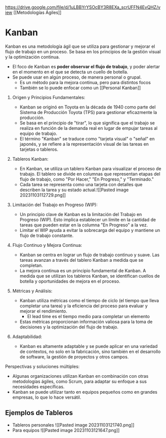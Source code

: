 https://drive.google.com/file/d/1uLBBYrYSOcBY3R8EXa_scrUFFN4EvQHZ/view
[[Metodologías Ágiles]]


# Kanban

Kanban es una metodología ágil que se utiliza para gestionar y mejorar el flujo de trabajo en un proceso. Se basa en los principios de la gestión visual y la optimización continua. 
- El foco de Kanban es **poder observar el flujo de trabajo**, y poder alertar en el momento en el que se detecta un cuello de botella.
- Se puede usar en algún proceso, de manera personal o grupal. 
	- Es un método para la mejora continua, pero para distintos focos
	- También se lo puede enfocar como un [[Personal Kanban]]


1. Origen y Principios Fundamentales:
   - Kanban se originó en Toyota en la década de 1940 como parte del Sistema de Producción Toyota (TPS) para gestionar eficazmente la producción.
   - Se basa en el principio de "tirar", lo que significa que el trabajo se realiza en función de la demanda real en lugar de empujar tareas al equipo de trabajo.
   - El término "Kanban" se traduce como "tarjeta visual" o "señal" en japonés, y se refiere a la representación visual de las tareas en tarjetas o tableros.

2. Tableros Kanban:
   - En Kanban, se utiliza un tablero Kanban para visualizar el proceso de trabajo. El tablero se divide en columnas que representan etapas del flujo de trabajo, como "Por Hacer," "En Progreso," y "Terminado."
   - Cada tarea se representa como una tarjeta con detalles que describen la tarea y su estado actual.![[Pasted image 20231103112729.png]]

3. Limitación del Trabajo en Progreso (WIP):
   - Un principio clave de Kanban es la limitación del Trabajo en Progreso (WIP). Esto implica establecer un límite en la cantidad de tareas que pueden estar en la columna "En Progreso" a la vez.
   - Limitar el WIP ayuda a evitar la sobrecarga del equipo y mantiene un flujo de trabajo constante.

4. Flujo Continuo y Mejora Continua:
   - Kanban se centra en lograr un flujo de trabajo continuo y suave. Las tareas avanzan a través del tablero Kanban a medida que se completan.
   - La mejora continua es un principio fundamental de Kanban. A medida que se utilizan los tableros Kanban, se identifican cuellos de botella y oportunidades de mejora en el proceso.

5. Métricas y Análisis:
   - Kanban utiliza métricas como el tiempo de ciclo (el tiempo que lleva completar una tarea) y la eficiencia del proceso para evaluar y mejorar el rendimiento.
	   - El lead time es el tiempo medio para completar un elemento
   - Estas métricas proporcionan información valiosa para la toma de decisiones y la optimización del flujo de trabajo.

6. Adaptabilidad:
   - Kanban es altamente adaptable y se puede aplicar en una variedad de contextos, no solo en la fabricación, sino también en el desarrollo de software, la gestión de proyectos y otros campos.

Perspectivas y soluciones múltiples:
- Algunas organizaciones utilizan Kanban en combinación con otras metodologías ágiles, como Scrum, para adaptar su enfoque a sus necesidades específicas.
- Kanban se puede utilizar tanto en equipos pequeños como en grandes empresas, lo que lo hace versátil.

## Ejemplos de Tableros 
- Tableros personales
![[Pasted image 20231103121740.png]]
- Para equipos
![[Pasted image 20231103121647.png]]

